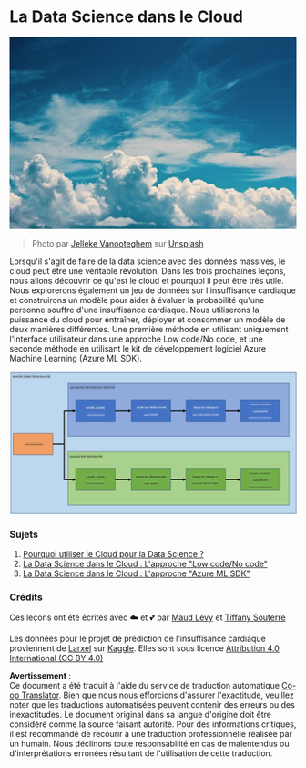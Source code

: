 <!--
CO_OP_TRANSLATOR_METADATA:
{
  "original_hash": "8dfe141a0f46f7d253e07f74913c7f44",
  "translation_date": "2025-08-25T17:19:43+00:00",
  "source_file": "5-Data-Science-In-Cloud/README.md",
  "language_code": "fr"
}
-->
# La Data Science dans le Cloud

![cloud-picture](../../../translated_images/cloud-picture.f5526de3c6c6387b2d656ba94f019b3352e5e3854a78440e4fb00c93e2dea675.fr.jpg)

> Photo par [Jelleke Vanooteghem](https://unsplash.com/@ilumire) sur [Unsplash](https://unsplash.com/s/photos/cloud?orientation=landscape)

Lorsqu'il s'agit de faire de la data science avec des données massives, le cloud peut être une véritable révolution. Dans les trois prochaines leçons, nous allons découvrir ce qu'est le cloud et pourquoi il peut être très utile. Nous explorerons également un jeu de données sur l'insuffisance cardiaque et construirons un modèle pour aider à évaluer la probabilité qu'une personne souffre d'une insuffisance cardiaque. Nous utiliserons la puissance du cloud pour entraîner, déployer et consommer un modèle de deux manières différentes. Une première méthode en utilisant uniquement l'interface utilisateur dans une approche Low code/No code, et une seconde méthode en utilisant le kit de développement logiciel Azure Machine Learning (Azure ML SDK).

![project-schema](../../../translated_images/project-schema.420e56d495624541eaecf2b737f138c86fb7d8162bb1c0bf8783c350872ffc4d.fr.png)

### Sujets

1. [Pourquoi utiliser le Cloud pour la Data Science ?](17-Introduction/README.md)
2. [La Data Science dans le Cloud : L'approche "Low code/No code"](18-Low-Code/README.md)
3. [La Data Science dans le Cloud : L'approche "Azure ML SDK"](19-Azure/README.md)

### Crédits
Ces leçons ont été écrites avec ☁️ et 💕 par [Maud Levy](https://twitter.com/maudstweets) et [Tiffany Souterre](https://twitter.com/TiffanySouterre)

Les données pour le projet de prédiction de l'insuffisance cardiaque proviennent de [
Larxel](https://www.kaggle.com/andrewmvd) sur [Kaggle](https://www.kaggle.com/andrewmvd/heart-failure-clinical-data). Elles sont sous licence [Attribution 4.0 International (CC BY 4.0)](https://creativecommons.org/licenses/by/4.0/)

**Avertissement** :  
Ce document a été traduit à l'aide du service de traduction automatique [Co-op Translator](https://github.com/Azure/co-op-translator). Bien que nous nous efforcions d'assurer l'exactitude, veuillez noter que les traductions automatisées peuvent contenir des erreurs ou des inexactitudes. Le document original dans sa langue d'origine doit être considéré comme la source faisant autorité. Pour des informations critiques, il est recommandé de recourir à une traduction professionnelle réalisée par un humain. Nous déclinons toute responsabilité en cas de malentendus ou d'interprétations erronées résultant de l'utilisation de cette traduction.